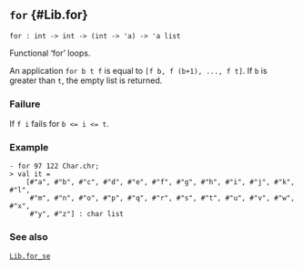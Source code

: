 ## `for` {#Lib.for}


```
for : int -> int -> (int -> 'a) -> 'a list
```



Functional ‘for’ loops.


An application `for b t f` is equal to `[f b, f (b+1), ..., f t]`. If
`b` is greater than `t`, the empty list is returned.

### Failure

If `f i` fails for `b <= i <= t`.

### Example

    
    - for 97 122 Char.chr;
    > val it =
        [#"a", #"b", #"c", #"d", #"e", #"f", #"g", #"h", #"i", #"j", #"k", #"l",
         #"m", #"n", #"o", #"p", #"q", #"r", #"s", #"t", #"u", #"v", #"w", #"x",
         #"y", #"z"] : char list
    



### See also

[`Lib.for_se`](#Lib.for_se)

